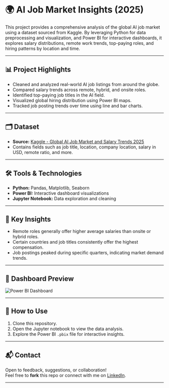 # 🌍 AI Job Market Insights (2025)

This project provides a comprehensive analysis of the global AI job market using a dataset sourced from Kaggle. By leveraging Python for data preprocessing and visualization, and Power BI for interactive dashboards, it explores salary distributions, remote work trends, top-paying roles, and hiring patterns by location and time.

---

## 📊 Project Highlights

- Cleaned and analyzed real-world AI job listings from around the globe.
- Compared salary trends across remote, hybrid, and onsite roles.
- Identified top-paying job titles in the AI field.
- Visualized global hiring distribution using Power BI maps.
- Tracked job posting trends over time using line and bar charts.

---

## 🗂️ Dataset

- **Source:** [Kaggle - Global AI Job Market and Salary Trends 2025](https://www.kaggle.com/datasets/bismasajjad/global-ai-job-market-and-salary-trends-2025)
- Contains fields such as job title, location, company location, salary in USD, remote ratio, and more.

---

## 🛠️ Tools & Technologies

- **Python:** Pandas, Matplotlib, Seaborn
- **Power BI:** Interactive dashboard visualizations
- **Jupyter Notebook:** Data exploration and cleaning

---

## 📌 Key Insights

- Remote roles generally offer higher average salaries than onsite or hybrid roles.
- Certain countries and job titles consistently offer the highest compensation.
- Job postings peaked during specific quarters, indicating market demand trends.

---

## 📸 Dashboard Preview

![Power BI Dashboard](AI_JOBS_2025_Dashboard.jpg)

---

## 🚀 How to Use

1. Clone this repository.
2. Open the Jupyter notebook to view the data analysis.
3. Explore the Power BI `.pbix` file for interactive insights.

---

## 📬 Contact

Open to feedback, suggestions, or collaboration!  
Feel free to **fork** this repo or connect with me on [LinkedIn](https://www.linkedin.com/in/reham-mahmoud-rushdi/).

---
